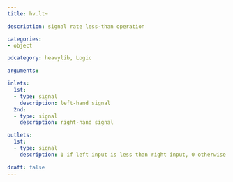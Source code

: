 ```yaml
---
title: hv.lt~

description: signal rate less-than operation

categories:
- object

pdcategory: heavylib, Logic

arguments:

inlets:
  1st:
  - type: signal
    description: left-hand signal
  2nd:
  - type: signal
    description: right-hand signal

outlets:
  1st:
  - type: signal
    description: 1 if left input is less than right input, 0 otherwise

draft: false
---
```


